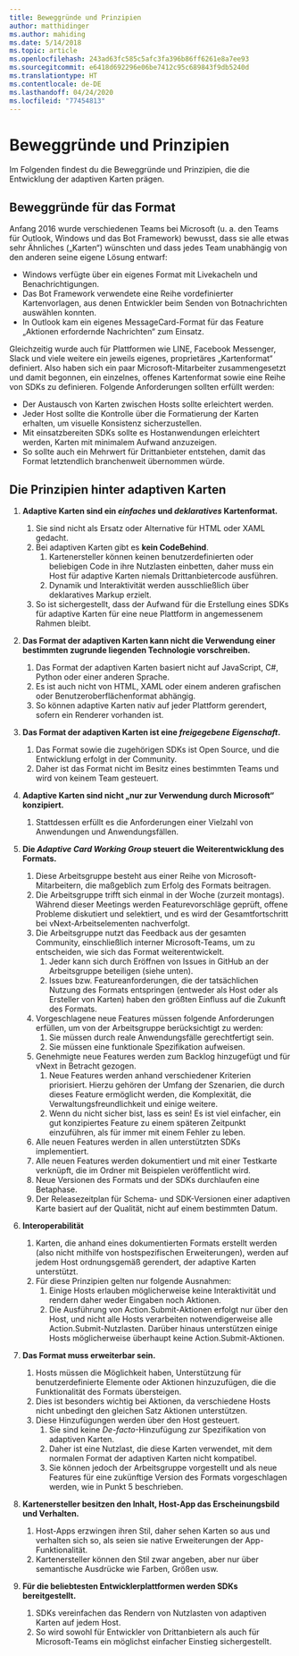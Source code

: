 ```yaml
---
title: Beweggründe und Prinzipien
author: matthidinger
ms.author: mahiding
ms.date: 5/14/2018
ms.topic: article
ms.openlocfilehash: 243ad63fc585c5afc3fa396b86ff6261e8a7ee93
ms.sourcegitcommit: e6418d692296e06be7412c95c689843f9db5240d
ms.translationtype: HT
ms.contentlocale: de-DE
ms.lasthandoff: 04/24/2020
ms.locfileid: "77454813"
---
```

# <a name="motivations-and-principles"></a>Beweggründe und Prinzipien

Im Folgenden findest du die Beweggründe und Prinzipien, die die Entwicklung der adaptiven Karten prägen.

## <a name="motivations-behind-the-format"></a>Beweggründe für das Format

Anfang 2016 wurde verschiedenen Teams bei Microsoft (u. a. den Teams für Outlook, Windows und das Bot Framework) bewusst, dass sie alle etwas sehr Ähnliches („Karten“) wünschten und dass jedes Team unabhängig von den anderen seine eigene Lösung entwarf:

- Windows verfügte über ein eigenes Format mit Livekacheln und Benachrichtigungen.
-  Das Bot Framework verwendete eine Reihe vordefinierter Kartenvorlagen, aus denen Entwickler beim Senden von Botnachrichten auswählen konnten.
- In Outlook kam ein eigenes MessageCard-Format für das Feature „Aktionen erfordernde Nachrichten“ zum Einsatz.

Gleichzeitig wurde auch für Plattformen wie LINE, Facebook Messenger, Slack und viele weitere ein jeweils eigenes, proprietäres „Kartenformat“ definiert. Also haben sich ein paar Microsoft-Mitarbeiter zusammengesetzt und damit begonnen, ein einzelnes, offenes Kartenformat sowie eine Reihe von SDKs zu definieren. Folgende Anforderungen sollten erfüllt werden:

- Der Austausch von Karten zwischen Hosts sollte erleichtert werden.
- Jeder Host sollte die Kontrolle über die Formatierung der Karten erhalten, um visuelle Konsistenz sicherzustellen.
- Mit einsatzbereiten SDKs sollte es Hostanwendungen erleichtert werden, Karten mit minimalem Aufwand anzuzeigen.
- So sollte auch ein Mehrwert für Drittanbieter entstehen, damit das Format letztendlich branchenweit übernommen würde.

## <a name="principles-governing-adaptive-cards"></a>Die Prinzipien hinter adaptiven Karten

1.  **Adaptive Karten sind ein _einfaches_ und _deklaratives_ Kartenformat.**

    1.  Sie sind nicht als Ersatz oder Alternative für HTML oder XAML gedacht.
    2.  Bei adaptiven Karten gibt es **kein CodeBehind**.
        1. Kartenersteller können keinen benutzerdefinierten oder beliebigen Code in ihre Nutzlasten einbetten, daher muss ein Host für adaptive Karten niemals Drittanbietercode ausführen.
        2. Dynamik und Interaktivität werden ausschließlich über deklaratives Markup erzielt.
    3.  So ist sichergestellt, dass der Aufwand für die Erstellung eines SDKs für adaptive Karten für eine neue Plattform in angemessenem Rahmen bleibt.

2.  **Das Format der adaptiven Karten kann nicht die Verwendung einer bestimmten zugrunde liegenden Technologie vorschreiben.**

    1.  Das Format der adaptiven Karten basiert nicht auf JavaScript, C#, Python oder einer anderen Sprache.
    2.  Es ist auch nicht von HTML, XAML oder einem anderen grafischen oder Benutzeroberflächenformat abhängig.
    3.  So können adaptive Karten nativ auf jeder Plattform gerendert, sofern ein Renderer vorhanden ist.

3.  **Das Format der adaptiven Karten ist eine _freigegebene Eigenschaft_.**

    1.  Das Format sowie die zugehörigen SDKs ist Open Source, und die Entwicklung erfolgt in der Community.
    2.  Daher ist das Format nicht im Besitz eines bestimmten Teams und wird von keinem Team gesteuert.

4.  **Adaptive Karten sind nicht „nur zur Verwendung durch Microsoft“ konzipiert.**

    1.  Stattdessen erfüllt es die Anforderungen einer Vielzahl von Anwendungen und Anwendungsfällen.

5.  **Die _Adaptive Card Working Group_ steuert die Weiterentwicklung des Formats.**

    1.  Diese Arbeitsgruppe besteht aus einer Reihe von Microsoft-Mitarbeitern, die maßgeblich zum Erfolg des Formats beitragen.
    2.  Die Arbeitsgruppe trifft sich einmal in der Woche (zurzeit montags). Während dieser Meetings werden Featurevorschläge geprüft, offene Probleme diskutiert und selektiert, und es wird der Gesamtfortschritt bei vNext-Arbeitselementen nachverfolgt.
    3.  Die Arbeitsgruppe nutzt das Feedback aus der gesamten Community, einschließlich interner Microsoft-Teams, um zu entscheiden, wie sich das Format weiterentwickelt.
        1. Jeder kann sich durch Eröffnen von Issues in GitHub an der Arbeitsgruppe beteiligen (siehe unten).
        2. Issues bzw. Featureanforderungen, die der tatsächlichen Nutzung des Formats entspringen (entweder als Host oder als Ersteller von Karten) haben den größten Einfluss auf die Zukunft des Formats.
    4.  Vorgeschlagene neue Features müssen folgende Anforderungen erfüllen, um von der Arbeitsgruppe berücksichtigt zu werden:
        1. Sie müssen durch reale Anwendungsfälle gerechtfertigt sein.
        2. Sie müssen eine funktionale Spezifikation aufweisen.
    5.  Genehmigte neue Features werden zum Backlog hinzugefügt und für vNext in Betracht gezogen.
        1. Neue Features werden anhand verschiedener Kriterien priorisiert. Hierzu gehören der Umfang der Szenarien, die durch dieses Feature ermöglicht werden, die Komplexität, die Verwaltungsfreundlichkeit und einige weitere.
        2. Wenn du nicht sicher bist, lass es sein! Es ist viel einfacher, ein gut konzipiertes Feature zu einem späteren Zeitpunkt einzuführen, als für immer mit einem Fehler zu leben.
    6.  Alle neuen Features werden in allen unterstützten SDKs implementiert.
    7.  Alle neuen Features werden dokumentiert und mit einer Testkarte verknüpft, die im Ordner mit Beispielen veröffentlicht wird.
    8.  Neue Versionen des Formats und der SDKs durchlaufen eine Betaphase.
    9.  Der Releasezeitplan für Schema- und SDK-Versionen einer adaptiven Karte basiert auf der Qualität, nicht auf einem bestimmten Datum.

6.  **Interoperabilität**
    1.  Karten, die anhand eines dokumentierten Formats erstellt werden (also nicht mithilfe von hostspezifischen Erweiterungen), werden auf jedem Host ordnungsgemäß gerendert, der adaptive Karten unterstützt.
    2.  Für diese Prinzipien gelten nur folgende Ausnahmen:
        1.  Einige Hosts erlauben möglicherweise keine Interaktivität und rendern daher weder Eingaben noch Aktionen.
        2.  Die Ausführung von Action.Submit-Aktionen erfolgt nur über den Host, und nicht alle Hosts verarbeiten notwendigerweise alle Action.Submit-Nutzlasten. Darüber hinaus unterstützen einige Hosts möglicherweise überhaupt keine Action.Submit-Aktionen.

7.  **Das Format muss erweiterbar sein.**

    1.  Hosts müssen die Möglichkeit haben, Unterstützung für benutzerdefinierte Elemente oder Aktionen hinzuzufügen, die die Funktionalität des Formats übersteigen.
    2.  Dies ist besonders wichtig bei Aktionen, da verschiedene Hosts nicht unbedingt den gleichen Satz Aktionen unterstützen.
    3.  Diese Hinzufügungen werden über den Host gesteuert.
        1. Sie sind keine *De-facto*-Hinzufügung zur Spezifikation von adaptiven Karten.
        2. Daher ist eine Nutzlast, die diese Karten verwendet, mit dem normalen Format der adaptiven Karten nicht kompatibel.
        3. Sie können jedoch der Arbeitsgruppe vorgestellt und als neue Features für eine zukünftige Version des Formats vorgeschlagen werden, wie in Punkt 5 beschrieben.

8.  **Kartenersteller besitzen den Inhalt, Host-App das Erscheinungsbild und Verhalten.**

    1.  Host-Apps erzwingen ihren Stil, daher sehen Karten so aus und verhalten sich so, als seien sie native Erweiterungen der App-Funktionalität.
    2.  Kartenersteller können den Stil zwar angeben, aber nur über semantische Ausdrücke wie Farben, Größen usw.

9.  **Für die beliebtesten Entwicklerplattformen werden SDKs bereitgestellt.**

    1.  SDKs vereinfachen das Rendern von Nutzlasten von adaptiven Karten auf jedem Host.
    2.  So wird sowohl für Entwickler von Drittanbietern als auch für Microsoft-Teams ein möglichst einfacher Einstieg sichergestellt.
